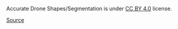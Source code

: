 Accurate Drone Shapes/Segmentation is under [CC BY 4.0](https://creativecommons.org/licenses/by/4.0/legalcode) license.

[Source](https://www.kaggle.com/datasets/metavision/accurate-drone-shapessegmentation)